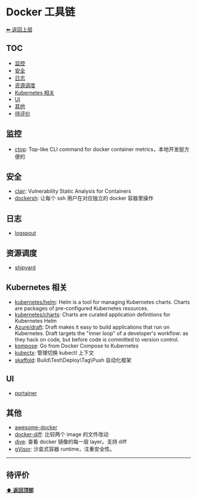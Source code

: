 <a name="top"></a>
# Docker 工具链

[⬅︎ 返回上层](../#docker-工具链)

## TOC

<!-- MarkdownTOC GFM -->

- [监控](#监控)
- [安全](#安全)
- [日志](#日志)
- [资源调度](#资源调度)
- [Kubernetes 相关](#kubernetes-相关)
- [UI](#ui)
- [其他](#其他)
- [待评价](#待评价)

<!-- /MarkdownTOC -->

## 监控

- [ctop](https://github.com/bcicen/ctop): Top-like CLI command for docker container metrics，本地开发挺方便的

## 安全

- [clair](https://github.com/coreos/clair): Vulnerability Static Analysis for Containers
- [dockersh](https://github.com/Yelp/dockersh): 让每个 ssh 用户在对应独立的 docker 容器里操作

## 日志

- [logspout](https://github.com/gliderlabs/logspout)

## 资源调度

- [shipyard](https://github.com/shipyard/shipyard)

## Kubernetes 相关

- [kubernetes/helm](https://github.com/kubernetes/helm): Helm is a tool for managing Kubernetes charts. Charts are packages of pre-configured Kubernetes resources.
- [kubernetes/charts](https://github.com/kubernetes/charts): Charts are curated application definitions for Kubernetes Helm
- [Azure/draft](https://github.com/Azure/draft): Draft makes it easy to build applications that run on Kubernetes. Draft targets the "inner loop" of a developer's workflow: as they hack on code, but before code is committed to version control.
- [kompose](https://github.com/kubernetes/kompose): Go from Docker Compose to Kubernetes
- [kubectx](https://github.com/ahmetb/kubectx): 管理切换 kubectl 上下文
- [skaffold](https://github.com/GoogleContainerTools/skaffold): Build\Test\Deploy\Tag\Push 自动化框架


## UI

- [portainer](https://github.com/portainer/portainer)

## 其他

- [awesome-docker](https://github.com/veggiemonk/awesome-docker)
- [docker-diff](https://github.com/moul/docker-diff): 比较两个 image 的文件改动
- [dive](https://github.com/wagoodman/dive): 查看 docker 镜像的每一层 layer。支持 diff
- [gVisor](https://github.com/google/gvisor): 沙盒式容器 runtime，注重安全性。

-----

## 待评价


**[⬆ 返回顶部](#top)**

